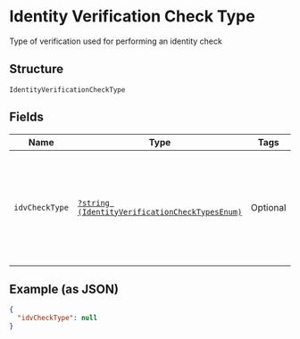 
# Identity Verification Check Type

Type of verification used for performing an identity check

## Structure

`IdentityVerificationCheckType`

## Fields

| Name | Type | Tags | Description | Getter | Setter |
|  --- | --- | --- | --- | --- | --- |
| `idvCheckType` | [`?string (IdentityVerificationCheckTypesEnum)`](../../doc/models/identity-verification-check-types-enum.md) | Optional | Types of verification used for performing identity checks (<i>documentary</i>, <i>non-documentary</i>, <i>OFAC</i>, etc.) | getIdvCheckType(): ?string | setIdvCheckType(?string idvCheckType): void |

## Example (as JSON)

```json
{
  "idvCheckType": null
}
```


